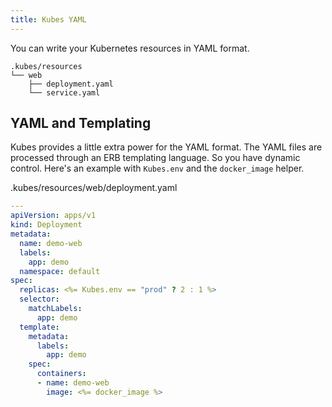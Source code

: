 ```yaml
---
title: Kubes YAML
---
```


You can write your Kubernetes resources in YAML format.

    .kubes/resources
    └── web
        ├── deployment.yaml
        └── service.yaml

## YAML and Templating

Kubes provides a little extra power for the YAML format. The YAML files are processed through an ERB templating language.  So you have dynamic control. Here's an example with `Kubes.env` and the `docker_image` helper.

.kubes/resources/web/deployment.yaml

```yaml
---
apiVersion: apps/v1
kind: Deployment
metadata:
  name: demo-web
  labels:
    app: demo
  namespace: default
spec:
  replicas: <%= Kubes.env == "prod" ? 2 : 1 %>
  selector:
    matchLabels:
      app: demo
  template:
    metadata:
      labels:
        app: demo
    spec:
      containers:
      - name: demo-web
        image: <%= docker_image %>
```

